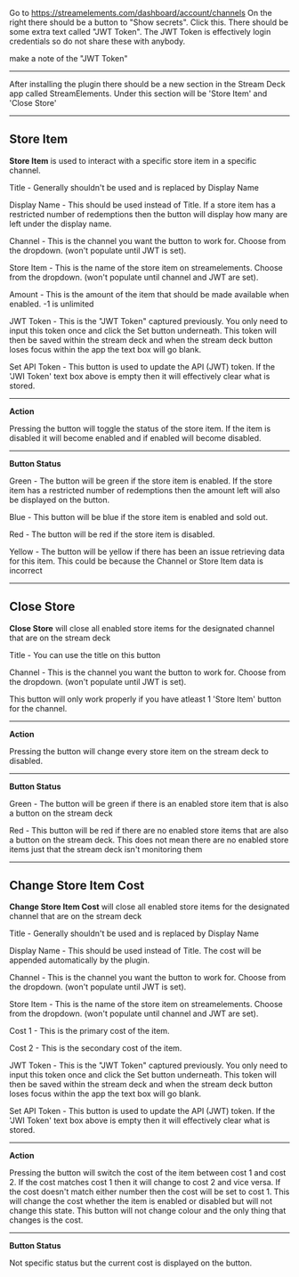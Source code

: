 Go to https://streamelements.com/dashboard/account/channels
On the right there should be a button to "Show secrets". Click this.
There should be some extra text called "JWT Token". The JWT Token is effectively login credentials 
so do not share these with anybody.

make a note of the "JWT Token"

------

After installing the plugin there should be a new section in the Stream Deck app called StreamElements. Under this section will be 'Store Item' and 'Close Store'

------
## Store Item

__Store Item__ is used to interact with a specific store item in a specific channel.

Title - Generally shouldn't be used and is replaced by Display Name

Display Name - This should be used instead of Title. If a store item has a restricted number of redemptions then the button will display how many are left under the display name.

Channel - This is the channel you want the button to work for. Choose from the dropdown. (won't populate until JWT is set).

Store Item - This is the name of the store item on streamelements. Choose from the dropdown. (won't populate until channel and JWT are set).

Amount - This is the amount of the item that should be made available when enabled. -1 is unlimited

JWT Token - This is the "JWT Token" captured previously. You only need to input this token once and click the Set button underneath. This token will then be saved within the stream deck and when the stream deck button loses focus within the app the text box will go blank.

Set API Token - This button is used to update the API (JWT) token. If the 'JWI Token' text box above is empty then it will effectively clear what is stored.

------
__Action__

Pressing the button will toggle the status of the store item. If the item is disabled it will become enabled and if enabled will become disabled.

------
__Button Status__

Green - The button will be green if the store item is enabled. If the store item has a restricted number of redemptions then the amount left will also be displayed on the button.

Blue - This button will be blue if the store item is enabled and sold out.

Red - The button will be red if the store item is disabled.

Yellow - The button will be yellow if there has been an issue retrieving data for this item. This could be because the Channel or Store Item data is incorrect

------
## Close Store
__Close Store__ will close all enabled store items for the designated channel that are on the stream deck

Title - You can use the title on this button

Channel - This is the channel you want the button to work for. Choose from the dropdown. (won't populate until JWT is set).

This button will only work properly if you have atleast 1 'Store Item' button for the channel.

------
__Action__

Pressing the button will change every store item on the stream deck to disabled.

------
__Button Status__

Green - The button will be green if there is an enabled store item that is also a button on the stream deck

Red - This button will be red if there are no enabled store items that are also a button on the stream deck. This does not mean there are no enabled store items just that the stream deck isn't monitoring them

------
## Change Store Item Cost
__Change Store Item Cost__ will close all enabled store items for the designated channel that are on the stream deck

Title - Generally shouldn't be used and is replaced by Display Name

Display Name - This should be used instead of Title. The cost will be appended automatically by the plugin.

Channel - This is the channel you want the button to work for. Choose from the dropdown. (won't populate until JWT is set).

Store Item - This is the name of the store item on streamelements. Choose from the dropdown. (won't populate until channel and JWT are set).

Cost 1 - This is the primary cost of the item.

Cost 2 - This is the secondary cost of the item.

JWT Token - This is the "JWT Token" captured previously. You only need to input this token once and click the Set button underneath. This token will then be saved within the stream deck and when the stream deck button loses focus within the app the text box will go blank.

Set API Token - This button is used to update the API (JWT) token. If the 'JWI Token' text box above is empty then it will effectively clear what is stored.

------
__Action__

Pressing the button will switch the cost of the item between cost 1 and cost 2. If the cost matches cost 1 then it will change to cost 2 and vice versa. If the cost doesn't match either number then the cost will be set to cost 1. This will change the cost whether the item is enabled or disabled but will not change this state. This button will not change colour and the only thing that changes is the cost.

------
__Button Status__

Not specific status but the current cost is displayed on the button.
